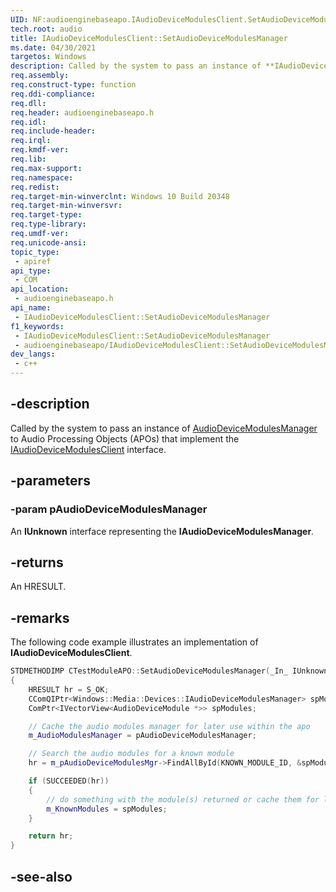 ```yaml
---
UID: NF:audioenginebaseapo.IAudioDeviceModulesClient.SetAudioDeviceModulesManager
tech.root: audio
title: IAudioDeviceModulesClient::SetAudioDeviceModulesManager
ms.date: 04/30/2021
targetos: Windows
description: Called by the system to pass an instance of **IAudioDeviceModulesManager** to Audio Processing Objects (APOs) that implement the **IAudioDeviceModulesClient** interface.
req.assembly: 
req.construct-type: function
req.ddi-compliance: 
req.dll: 
req.header: audioenginebaseapo.h
req.idl: 
req.include-header: 
req.irql: 
req.kmdf-ver: 
req.lib: 
req.max-support: 
req.namespace: 
req.redist: 
req.target-min-winverclnt: Windows 10 Build 20348
req.target-min-winversvr: 
req.target-type: 
req.type-library: 
req.umdf-ver: 
req.unicode-ansi: 
topic_type:
 - apiref
api_type:
 - COM
api_location:
 - audioenginebaseapo.h
api_name:
 - IAudioDeviceModulesClient::SetAudioDeviceModulesManager
f1_keywords:
 - IAudioDeviceModulesClient::SetAudioDeviceModulesManager
 - audioenginebaseapo/IAudioDeviceModulesClient::SetAudioDeviceModulesManager
dev_langs:
 - c++
---
```


## -description

Called by the system to pass an instance of [AudioDeviceModulesManager](/uwp/api/windows.media.devices.audiodevicemodulesmanager) to Audio Processing Objects (APOs) that implement the [IAudioDeviceModulesClient](nn-audioenginebaseapo-iaudiodevicemodulesclient.md) interface.

## -parameters

### -param pAudioDeviceModulesManager

An **IUnknown** interface representing the **IAudioDeviceModulesManager**.

## -returns

An HRESULT.

## -remarks

The following code example illustrates an implementation of **IAudioDeviceModulesClient**.

```cpp
STDMETHODIMP CTestModuleAPO::SetAudioDeviceModulesManager(_In_ IUnknown* pAudioDeviceModulesManager) 
{
    HRESULT hr = S_OK;
    CComQIPtr<Windows::Media::Devices::IAudioDeviceModulesManager> spModuleManager = pAudioDeviceModulesManager;
    ComPtr<IVectorView<AudioDeviceModule *>> spModules;

    // Cache the audio modules manager for later use within the apo
    m_AudioModulesManager = pAudioDeviceModulesManager;

    // Search the audio modules for a known module
    hr = m_pAudioDeviceModulesMgr->FindAllById(KNOWN_MODULE_ID, &spModules);

    if (SUCCEEDED(hr))
    {
        // do something with the module(s) returned or cache them for later usage
        m_KnownModules = spModules;
    }

    return hr;
}

```

## -see-also

